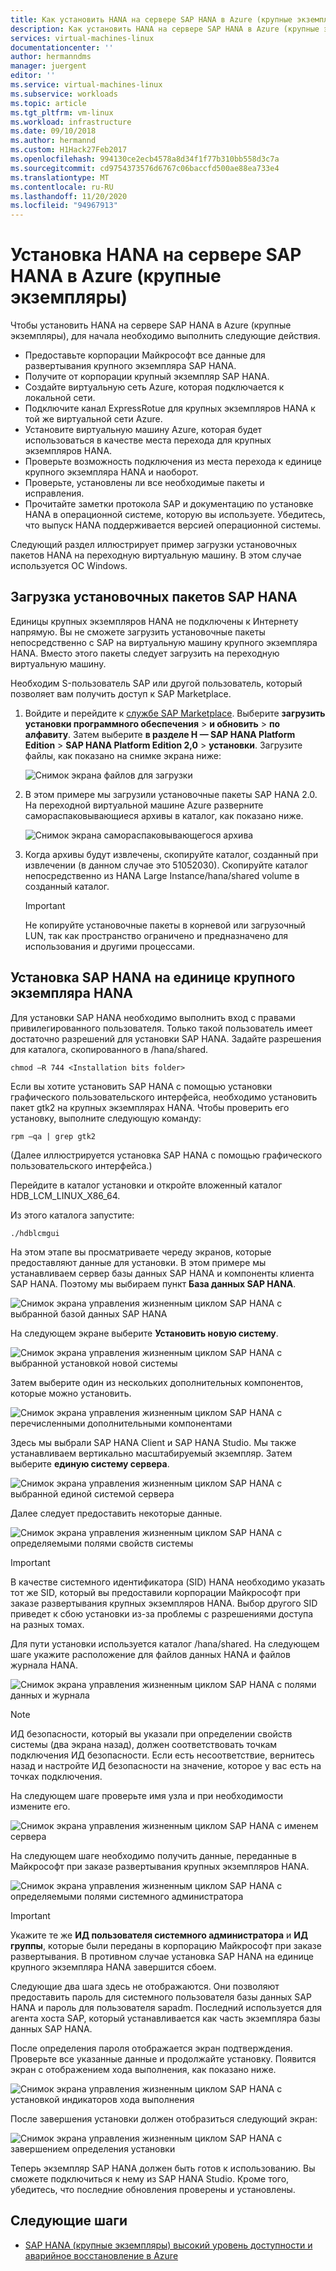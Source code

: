 ```yaml
---
title: Как установить HANA на сервере SAP HANA в Azure (крупные экземпляры) | Документация Майкрософт
description: Как установить HANA на сервере SAP HANA в Azure (крупные экземпляры).
services: virtual-machines-linux
documentationcenter: ''
author: hermanndms
manager: juergent
editor: ''
ms.service: virtual-machines-linux
ms.subservice: workloads
ms.topic: article
ms.tgt_pltfrm: vm-linux
ms.workload: infrastructure
ms.date: 09/10/2018
ms.author: hermannd
ms.custom: H1Hack27Feb2017
ms.openlocfilehash: 994130ce2ecb4578a8d34f1f77b310bb558d3c7a
ms.sourcegitcommit: cd9754373576d6767c06baccfd500ae88ea733e4
ms.translationtype: MT
ms.contentlocale: ru-RU
ms.lasthandoff: 11/20/2020
ms.locfileid: "94967913"
---
```

# <a name="install-hana-on-sap-hana-on-azure-large-instances"></a>Установка HANA на сервере SAP HANA в Azure (крупные экземпляры)

Чтобы установить HANA на сервере SAP HANA в Azure (крупные экземпляры), для начала необходимо выполнить следующие действия.
- Предоставьте корпорации Майкрософт все данные для развертывания крупного экземпляра SAP HANA.
- Получите от корпорации крупный экземпляр SAP HANA.
- Создайте виртуальную сеть Azure, которая подключается к локальной сети.
- Подключите канал ExpressRotue для крупных экземпляров HANA к той же виртуальной сети Azure.
- Установите виртуальную машину Azure, которая будет использоваться в качестве места перехода для крупных экземпляров HANA.
- Проверьте возможность подключения из места перехода к единице крупного экземпляра HANA и наоборот.
- Проверьте, установлены ли все необходимые пакеты и исправления.
- Прочитайте заметки протокола SAP и документацию по установке HANA в операционной системе, которую вы используете. Убедитесь, что выпуск HANA поддерживается версией операционной системы.

Следующий раздел иллюстрирует пример загрузки установочных пакетов HANA на переходную виртуальную машину. В этом случае используется ОС Windows.

## <a name="download-the-sap-hana-installation-bits"></a>Загрузка установочных пакетов SAP HANA
Единицы крупных экземпляров HANA не подключены к Интернету напрямую. Вы не сможете загрузить установочные пакеты непосредственно с SAP на виртуальную машину крупного экземпляра HANA. Вместо этого пакеты следует загрузить на переходную виртуальную машину.

Необходим S-пользователь SAP или другой пользователь, который позволяет вам получить доступ к SAP Marketplace.

1. Войдите и перейдите к [службе SAP Marketplace](https://support.sap.com/en/index.html). Выберите **загрузить установки программного обеспечения**  >  **и обновить**  >  **по алфавиту**. Затем выберите **в разделе H — SAP HANA Platform Edition**  >  **SAP HANA Platform Edition 2,0**  >  **установки**. Загрузите файлы, как показано на снимке экрана ниже:

   ![Снимок экрана файлов для загрузки](./media/hana-installation/image16_download_hana.PNG)

2. В этом примере мы загрузили установочные пакеты SAP HANA 2.0. На переходной виртуальной машине Azure разверните самораспаковывающиеся архивы в каталог, как показано ниже.

   ![Снимок экрана самораспаковывающегося архива](./media/hana-installation/image17_extract_hana.PNG)

3. Когда архивы будут извлечены, скопируйте каталог, созданный при извлечении (в данном случае это 51052030). Скопируйте каталог непосредственно из HANA Large Instance/hana/shared volume в созданный каталог.

   > [!Important]
   > Не копируйте установочные пакеты в корневой или загрузочный LUN, так как пространство ограничено и предназначено для использования и другими процессами.


## <a name="install-sap-hana-on-the-hana-large-instance-unit"></a>Установка SAP HANA на единице крупного экземпляра HANA
Для установки SAP HANA необходимо выполнить вход с правами привилегированного пользователя. Только такой пользователь имеет достаточно разрешений для установки SAP HANA. Задайте разрешения для каталога, скопированного в /hana/shared.

```
chmod –R 744 <Installation bits folder>
```

Если вы хотите установить SAP HANA с помощью установки графического пользовательского интерфейса, необходимо установить пакет gtk2 на крупных экземплярах HANA. Чтобы проверить его установку, выполните следующую команду:

```
rpm –qa | grep gtk2
```

(Далее иллюстрируется установка SAP HANA с помощью графического пользовательского интерфейса.)

Перейдите в каталог установки и откройте вложенный каталог HDB_LCM_LINUX_X86_64. 

Из этого каталога запустите:

```
./hdblcmgui 
```
На этом этапе вы просматриваете череду экранов, которые предоставляют данные для установки. В этом примере мы устанавливаем сервер базы данных SAP HANA и компоненты клиента SAP HANA. Поэтому мы выбираем пункт **База данных SAP HANA**.

![Снимок экрана управления жизненным циклом SAP HANA с выбранной базой данных SAP HANA](./media/hana-installation/image18_hana_selection.PNG)

На следующем экране выберите **Установить новую систему**.

![Снимок экрана управления жизненным циклом SAP HANA с выбранной установкой новой системы](./media/hana-installation/image19_select_new.PNG)

Затем выберите один из нескольких дополнительных компонентов, которые можно установить.

![Снимок экрана управления жизненным циклом SAP HANA с перечисленными дополнительными компонентами](./media/hana-installation/image20_select_components.PNG)

Здесь мы выбрали SAP HANA Client и SAP HANA Studio. Мы также устанавливаем вертикально масштабируемый экземпляр. Затем выберите **единую систему сервера**. 

![Снимок экрана управления жизненным циклом SAP HANA с выбранной единой системой сервера](./media/hana-installation/image21_single_host.PNG)

Далее следует предоставить некоторые данные.

![Снимок экрана управления жизненным циклом SAP HANA с определяемыми полями свойств системы](./media/hana-installation/image22_provide_sid.PNG)

> [!Important]
> В качестве системного идентификатора (SID) HANA необходимо указать тот же SID, который вы предоставили корпорации Майкрософт при заказе развертывания крупных экземпляров HANA. Выбор другого SID приведет к сбою установки из-за проблемы с разрешениями доступа на разных томах.

Для пути установки используется каталог /hana/shared. На следующем шаге укажите расположение для файлов данных HANA и файлов журнала HANA.


![Снимок экрана управления жизненным циклом SAP HANA с полями данных и журнала](./media/hana-installation/image23_provide_log.PNG)

> [!Note]
> ИД безопасности, который вы указали при определении свойств системы (два экрана назад), должен соответствовать точкам подключения ИД безопасности. Если есть несоответствие, вернитесь назад и настройте ИД безопасности на значение, которое у вас есть на точках подключения.

На следующем шаге проверьте имя узла и при необходимости измените его. 

![Снимок экрана управления жизненным циклом SAP HANA с именем сервера](./media/hana-installation/image24_review_host_name.PNG)

На следующем шаге необходимо получить данные, переданные в Майкрософт при заказе развертывания крупных экземпляров HANA. 

![Снимок экрана управления жизненным циклом SAP HANA с определяемыми полями системного администратора](./media/hana-installation/image25_provide_guid.PNG)

> [!Important]
> Укажите те же **ИД пользователя системного администратора** и **ИД группы**, которые были переданы в корпорацию Майкрософт при заказе развертывания. В противном случае установка SAP HANA на единице крупного экземпляра HANA завершится сбоем.

Следующие два шага здесь не отображаются. Они позволяют предоставить пароль для системного пользователя базы данных SAP HANA и пароль для пользователя sapadm. Последний используется для агента хоста SAP, который устанавливается как часть экземпляра базы данных SAP HANA.

После определения пароля отображается экран подтверждения. Проверьте все указанные данные и продолжайте установку. Появится экран с отображением хода выполнения, как показано ниже.

![Снимок экрана управления жизненным циклом SAP HANA с установкой индикаторов хода выполнения](./media/hana-installation/image27_show_progress.PNG)

После завершения установки должен отобразиться следующий экран:

![Снимок экрана управления жизненным циклом SAP HANA с завершением определения установки](./media/hana-installation/image28_install_finished.PNG)

Теперь экземпляр SAP HANA должен быть готов к использованию. Вы сможете подключиться к нему из SAP HANA Studio. Кроме того, убедитесь, что последние обновления проверены и установлены.


## <a name="next-steps"></a>Следующие шаги

- [SAP HANA (крупные экземпляры) высокий уровень доступности и аварийное восстановление в Azure](hana-overview-high-availability-disaster-recovery.md)

